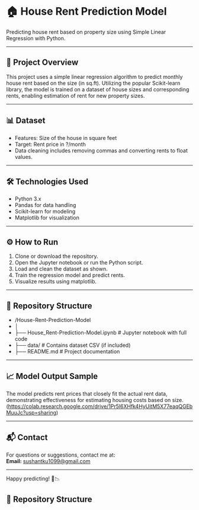 # 🏠 House Rent Prediction Model

Predicting house rent based on property size using Simple Linear Regression with Python.

---

## 📝 Project Overview

This project uses a simple linear regression algorithm to predict monthly house rent based on the size (in sq.ft). Utilizing the popular Scikit-learn library, the model is trained on a dataset of house sizes and corresponding rents, enabling estimation of rent for new property sizes.

---

## 📊 Dataset

- Features: Size of the house in square feet  
- Target: Rent price in ?/month  
- Data cleaning includes removing commas and converting rents to float values.

---

## 🛠 Technologies Used

- Python 3.x  
- Pandas for data handling  
- Scikit-learn for modeling  
- Matplotlib for visualization  

---

## ⚙️ How to Run

1. Clone or download the repository.  
2. Open the Jupyter notebook or run the Python script.  
3. Load and clean the dataset as shown.  
4. Train the regression model and predict rents.  
5. Visualize results using matplotlib.

---

## 📂 Repository Structure

- /House-Rent-Prediction-Model
- │
- ├── House_Rent-Prediction-Model.ipynb # Jupyter notebook with full code
- ├── data/ # Contains dataset CSV (if included)
- ├── README.md # Project documentation


---

## 📈 Model Output Sample

The model predicts rent prices that closely fit the actual rent data, demonstrating effectiveness for estimating housing costs based on size.  (https://colab.research.google.com/drive/1Pr5l6XHfk4HyUitM5X77eaqQGEbMuuJc?usp=sharing)

---

## 📬 Contact

For questions or suggestions, contact me at:  
**Email:** sushantku1099@gmail.com

---

Happy predicting! 🏡📉


## 📂 Repository Structure


